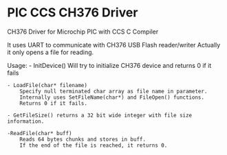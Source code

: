 # PIC CCS CH376 Driver
 CH376 Driver for Microchip PIC with CCS C Compiler
 
It uses UART to communicate with CH376 USB Flash reader/writer
Actually it only opens a file for reading.

Usage:
	- InitDevice()
		Will try to initialize CH376 device and returns 0 if it fails
		
	- LoadFile(char* filename)
		Specify null terminated char array as file name in parameter.
		Internally uses SetFileName(char*) and FileOpen() functions.
		Returns 0 if it fails.
		
	- GetFileSize() returns a 32 bit wide integer with file size information.
	
	-ReadFile(char* buff)
		Reads 64 bytes chunks and stores in buff.
		If the end of the file is reached, it returns 0.